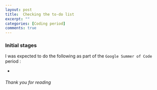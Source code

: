 ```yaml
---
layout: post
title: 	Checking the to-do list
excerpt: ""
categories: [Coding period]
comments: true
---
```


### Initial stages

I was expected to do the following as part of the `Google Summer of Code` period :

* 

###### Thank you for reading 

